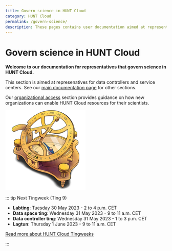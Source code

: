 ```yaml
---
title: Govern science in HUNT Cloud
category: HUNT Cloud
permalink: /govern-science/
description: These pages contains user documentation aimed at representatives that govern science in HUNT Cloud.
---
```


# Govern science in HUNT Cloud

**Welcome to our documentation for representatives that govern science in HUNT Cloud.**

This section is aimed at represenatives for data controllers and service centers. See our [main documentation page](/) for other sections.

Our [organizational access](/govern-science/organizational-access) section provides guidance on how new organizations can enable HUNT Cloud resources for their scientists. 

!["Illustration of sundial compass in brass."](../images/hunt-cloud_compass_250.png)

::: tip Next Tingweek (Ting 9)

- **Labting**: Tuesday 30 May 2023 - 2 to 4 p.m. CET
- **Data space ting**: Wednesday 31 May 2023 - 9 to 11 a.m. CET
- **Data controller ting**: Wednesday 31 May 2023 - 1 to 3 p.m. CET
- **Lagtun**: Thursday 1 June 2023 - 9 to 11 a.m. CET

[Read more about HUNT Cloud Tingweeks](/govern-science/tingweek/)

:::



